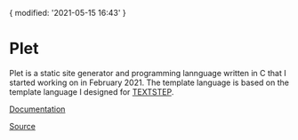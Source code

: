 {
  modified: '2021-05-15 16:43'
}
# Plet

Plet is a static site generator and programming lannguage written in C that I started working on in February 2021. The template language is based on the template language I designed for [TEXTSTEP](textstep.md).

[Documentation](https://docs.plet.info)

[Source](https://github.com/nielssp/plet)
